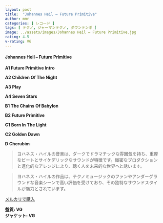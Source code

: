 ```yaml
---
layout: post
title:  "Johannes Heil – Future Primitive"
author: mmr
categories: [ レコード ]
tags: [ テクノ, ジャーマンテクノ, ダウンテンポ ]
image: ../assets/images/Johannes Heil – Future Primitive.jpg
rating: 4.5
v-rating: VG
---
```


#### Johannes Heil – Future Primitive

**A1  Future Primitive Intro**

**A2  Children Of The Night**

**A3  Play**

**A4  Seven Stars**

**B1  The Chains Of Babylon**

**B2  Future Primitive**

**C1  Born In The Light**

**C2  Golden Dawn**

**D   Cherubim**


> ヨハネス・ハイルの音楽は、ダークでドラマチックな雰囲気を持ち、重厚なビートとサイケデリックなサウンドが特徴です。緻密なプロダクションと進化的なアレンジにより、聴く人を未来的な世界へと誘います。

> ヨハネス・ハイルの作品は、テクノミュージックのファンやアンダーグラウンドな音楽シーンで高い評価を受けており、その独特なサウンドスタイルが魅力とされています。


[メルカリで購入](https://jp.mercari.com/item/m46295753268)


<div class="mt-4 mb-4 d-flex align-items-center">
<strong class="mr-1">盤質: VG</strong>
</div>
<div class="mt-4 mb-4 d-flex align-items-center">
<strong class="mr-1">ジャケット: VG</strong>
</div>